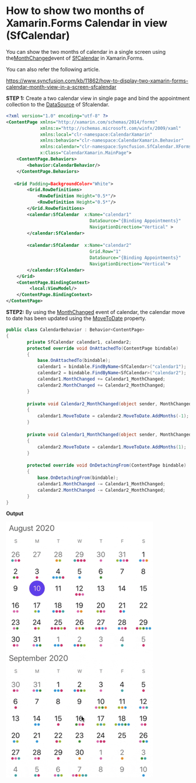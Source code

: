 # How to show two months of Xamarin.Forms Calendar in view (SfCalendar)

You can show the two months of calendar in a single screen using the[MonthChanged](https://help.syncfusion.com/cr/cref_files/xamarin/sfcalendar/Syncfusion.SfCalendar.XForms~Syncfusion.SfCalendar.XForms.SfCalendar~MonthChanged_EV.html)event of [SfCalendar](https://www.syncfusion.com/xamarin-ui-controls/xamarin-calendar) in Xamarin.Forms.

You can also refer the following article.

https://www.syncfusion.com/kb/11862/how-to-display-two-xamarin-forms-calendar-month-view-in-a-screen-sfcalendar

**STEP 1:** Create a two calendar view in single page and bind the appointment collection to the [DataSource](https://help.syncfusion.com/cr/xamarin/Syncfusion.SfCalendar.XForms~Syncfusion.SfCalendar.XForms.SfCalendar~DataSource.html?_ga=2.91541788.761545697.1597037125-262160713.1529557470) of Sfcalendar.

``` xml
<?xml version="1.0" encoding="utf-8" ?>
<ContentPage xmlns="http://xamarin.com/schemas/2014/forms"
             xmlns:x="http://schemas.microsoft.com/winfx/2009/xaml"
             xmlns:local="clr-namespace:CalendarXamarin"
             xmlns:behavior="clr-namespace:CalendarXamarin.Behavior"
             xmlns:calendar="clr-namespace:Syncfusion.SfCalendar.XForms;assembly=Syncfusion.SfCalendar.XForms"
             x:Class="CalendarXamarin.MainPage">
    <ContentPage.Behaviors>
        <behavior:CalendarBehavior/>
    </ContentPage.Behaviors>
 
   <Grid Padding=BackgroundColor="White">
        <Grid.RowDefinitions>
            <RowDefinition Height="0.5*"/>
            <RowDefinition Height="0.5*"/>
        </Grid.RowDefinitions>
        <calendar:SfCalendar  x:Name="calendar1"
                                DataSource="{Binding Appointments}"
                                NavigationDirection="Vertical" >
        </calendar:SfCalendar>

        <calendar:SfCalendar  x:Name="calendar2"
                                Grid.Row="1"
                                DataSource="{Binding Appointments}"
                                NavigationDirection="Vertical">
        </calendar:SfCalendar>
    </Grid>
    <ContentPage.BindingContext>
         <local:ViewModel/>
    </ContentPage.BindingContext>
</ContentPage>
```

**STEP2:** By using the [MonthChanged](https://help.syncfusion.com/cr/cref_files/xamarin/sfcalendar/Syncfusion.SfCalendar.XForms~Syncfusion.SfCalendar.XForms.SfCalendar~MonthChanged_EV.html) event of calendar, the calendar move to date has been updated using the [MoveToDate](https://help.syncfusion.com/cr/xamarin/Syncfusion.SfCalendar.XForms~Syncfusion.SfCalendar.XForms.SfCalendar~MoveToDate.html?_ga=2.125555980.761545697.1597037125-262160713.1529557470) property.

``` c#
public class CalendarBehavior : Behavior<ContentPage>
{
        private SfCalendar calendar1, calendar2;
        protected override void OnAttachedTo(ContentPage bindable)
        {
            base.OnAttachedTo(bindable);
            calendar1 = bindable.FindByName<SfCalendar>("calendar1");
            calendar2 = bindable.FindByName<SfCalendar>("calendar2");
            calendar1.MonthChanged += Calendar1_MonthChanged;
            calendar2.MonthChanged += Calendar2_MonthChanged;
        }

        private void Calendar2_MonthChanged(object sender, MonthChangedEventArgs e)
        {
            calendar1.MoveToDate = calendar2.MoveToDate.AddMonths(-1);
        }

        private void Calendar1_MonthChanged(object sender, MonthChangedEventArgs e)
        {
            calendar2.MoveToDate = calendar1.MoveToDate.AddMonths(1);
        }

        protected override void OnDetachingFrom(ContentPage bindable)
        {
            base.OnDetachingFrom(bindable);
            calendar1.MonthChanged -= Calendar1_MonthChanged;
            calendar2.MonthChanged -= Calendar2_MonthChanged;
        }
}
```

**Output**

![TwoMonthView](https://github.com/SyncfusionExamples/two-calendar-month-view-xamarin/blob/master/ScreenShot/TwoMonthView.gif)
